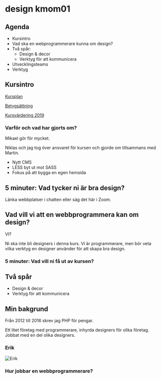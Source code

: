 # design kmom01

## Agenda

* Kursintro
* Vad ska en webprogrammerare kunna om design?
* Två spår:
    + Design & decor
    + Verktyg för att kommunicera
* Utvecklingsteams
* Verktyg



## Kursintro

[Kursplan](https://dbwebb.se/kurser/design-v3#kursplan)

[Betygsättning](https://dbwebb.se/kurser/design-v3#betyg)

[Kursvärdering 2019](https://bth.bluera.com/bth/rvg-eng.aspx?lang=eng&redi=1&SelectedIDforPrint=b17151f649aa169497c3f0f15171a5b135ff86659cd7634e547a0937b68e603cde70f48887db2439a367cc32e28d10b0&ReportType=2&UID=ea7b3193f6dcd9108cfa7755fbf64eb2&regl=en-US&IsReportLandscape=False)

### Varför och vad har gjorts om?

Mikael gör för mycket.

Niklas och jag tog över ansvaret för kursen och gjorde om tillsammans med Martin.

* Nytt CMS
* LESS byt ut mot SASS
* Fokus på att bygga en egen hemsida



## 5 minuter: Vad tycker ni är bra design?

Länka webbplatser i chatten eller säg det här i Zoom.



## Vad vill vi att en webbprogrammera kan om design?

VI?

Ni ska inte bli designers i denna kurs. Vi är programmerare, men bör veta vilka verktyg en designer använder för att skapa bra design.



### 5 minuter: Vad vill ni få ut av kursen?



## Två spår

* Design & decor
* Verktyg för att kommunicera



## Min bakgrund

Från 2012 till 2016 skrev jag PHP för pengar.

Ett litet företag med programmerare, inhyrda designers för olika företag. Jobbat med en del olika designers.

### Erik

![Erik](https://scontent-arn2-1.xx.fbcdn.net/v/t1.0-9/94728324_3258970440793242_2695202711086825472_o.jpg?_nc_cat=103&ccb=2&_nc_sid=6e5ad9&_nc_ohc=ntD1hQXBWHsAX_snsFK&_nc_ht=scontent-arn2-1.xx&oh=e8ee7cfa5945c567415a8a418fc76f4b&oe=5FC749DB)


### Hur jobbar en webbprogrammerare?
